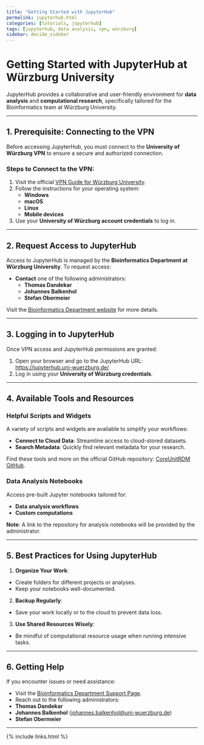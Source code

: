 ```yaml
---
title: "Getting Started with JupyterHub"
permalink: jupyterhub.html
categories: [tutorials, jupyterhub]
tags: [jupyterhub, data analysis, vpn, würzburg]
sidebar: decide_sidebar
---
```


# Getting Started with JupyterHub at Würzburg University

JupyterHub provides a collaborative and user-friendly environment for **data analysis** and **computational research**, specifically tailored for the Bioinformatics team at Würzburg University.

---

## **1. Prerequisite: Connecting to the VPN**

Before accessing JupyterHub, you must connect to the **University of Würzburg VPN** to ensure a secure and authorized connection.

### **Steps to Connect to the VPN**:
1. Visit the official [VPN Guide for Würzburg University](https://www.rz.uni-wuerzburg.de/dienste/it-sicherheit/vpn/).
2. Follow the instructions for your operating system:
   - **Windows**
   - **macOS**
   - **Linux**
   - **Mobile devices**
3. Use your **University of Würzburg account credentials** to log in.

---

## **2. Request Access to JupyterHub**

Access to JupyterHub is managed by the **Bioinformatics Department at Würzburg University**. To request access:
- **Contact** one of the following administrators:
  - **Thomas Dandekar**
  - **Johannes Balkenhol**
  - **Stefan Obermeier**

Visit the [Bioinformatics Department website](https://www.biozentrum.uni-wuerzburg.de/bioinfo/) for more details.

---

## **3. Logging in to JupyterHub**

Once VPN access and JupyterHub permissions are granted:
1. Open your browser and go to the JupyterHub URL:
https://jupyterhub.uni-wuerzburg.de/
2. Log in using your **University of Würzburg credentials**.

---

## **4. Available Tools and Resources**

### **Helpful Scripts and Widgets**
A variety of scripts and widgets are available to simplify your workflows:
- **Connect to Cloud Data**: Streamline access to cloud-stored datasets.
- **Search Metadata**: Quickly find relevant metadata for your research.

Find these tools and more on the official GitHub repository:
[CoreUnitRDM GitHub](https://github.com/CoreUnitRDM).

### **Data Analysis Notebooks**
Access pre-built Jupyter notebooks tailored for:
- **Data analysis workflows**
- **Custom computations**

**Note**: A link to the repository for analysis notebooks will be provided by the administrator.

---

## **5. Best Practices for Using JupyterHub**

1. **Organize Your Work**:
- Create folders for different projects or analyses.
- Keep your notebooks well-documented.

2. **Backup Regularly**:
- Save your work locally or to the cloud to prevent data loss.

3. **Use Shared Resources Wisely**:
- Be mindful of computational resource usage when running intensive tasks.

---

## **6. Getting Help**

If you encounter issues or need assistance:
- Visit the [Bioinformatics Department Support Page](https://www.biozentrum.uni-wuerzburg.de/bioinfo/).
- Reach out to the following administrators:
- **Thomas Dandekar**
- **Johannes Balkenhol** ([johannes.balkenhol@uni-wuerzburg.de](mailto:johannes.balkenhol@uni-wuerzburg.de))
- **Stefan Obermeier**

---

{% include links.html %}
